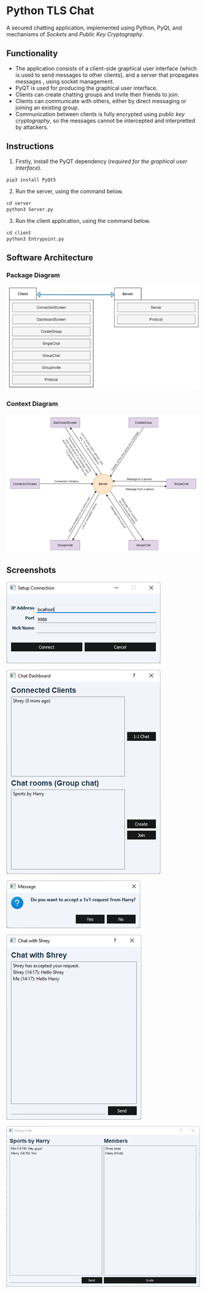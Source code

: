 # Python TLS Chat

A secured chatting application, implemented using Python, PyQt, and mechanisms of *Sockets* and *Public Key Cryptography*. 

## Functionality

- The application consists of a client-side graphical user interface (which is used to send messages to other clients), and a server that propagates messages , using socket management.
- PyQT is used for producing the graphical user interface.
- Clients can create chatting groups and invite their friends to join.
- Clients can communicate with others, either by direct messaging or joining an existing group.
- Communication between clients is fully encrypted using *public key cryptography*, so the messages cannot be intercepted and interpretted by attackers.

## Instructions

1. Firstly, install the PyQT dependency (*required for the graphical user interface*).

```
pip3 install PyQt5
```

2. Run the server, using the command below.

```
cd server
python3 Server.py
```

3. Run the client application, using the command below.

```
cd client
python3 Entrypoint.py
```

## Software Architecture

### Package Diagram

![](./images/package-diagram.png)

### Context Diagram

![](./images/context-diagram.png)

## Screenshots

![](./images/splash.png)

![](./images/dashboard.png)

![](./images/request.png)

![](./images/direct-message.png)

![](./images/group-chat.png)